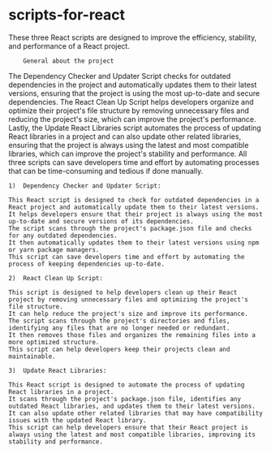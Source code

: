# scripts-for-react
These three React scripts are designed to improve the efficiency, stability, and performance of a React project. 

        General about the project

   The Dependency Checker and Updater Script checks for outdated dependencies in the project and automatically updates them to their latest versions, ensuring that the project is using the most up-to-date and secure dependencies. 
   The React Clean Up Script helps developers organize and optimize their project's file structure by removing unnecessary files and reducing the project's size, which can improve the project's performance. 
   Lastly, the Update React Libraries script automates the process of updating React libraries in a project and can also update other related libraries, ensuring that the project is always using the latest and most compatible libraries, which can improve the project's stability and performance. 
   All three scripts can save developers time and effort by automating processes that can be time-consuming and tedious if done manually.

    1)  Dependency Checker and Updater Script:
    
    This React script is designed to check for outdated dependencies in a React project and automatically update them to their latest versions.
    It helps developers ensure that their project is always using the most up-to-date and secure versions of its dependencies. 
    The script scans through the project's package.json file and checks for any outdated dependencies. 
    It then automatically updates them to their latest versions using npm or yarn package managers.
    This script can save developers time and effort by automating the process of keeping dependencies up-to-date.

    2)  React Clean Up Script: 
    
    This script is designed to help developers clean up their React project by removing unnecessary files and optimizing the project's file structure.
    It can help reduce the project's size and improve its performance. 
    The script scans through the project's directories and files, identifying any files that are no longer needed or redundant. 
    It then removes those files and organizes the remaining files into a more optimized structure. 
    This script can help developers keep their projects clean and maintainable.

    3)  Update React Libraries: 
    
    This React script is designed to automate the process of updating React libraries in a project. 
    It scans through the project's package.json file, identifies any outdated React libraries, and updates them to their latest versions. 
    It can also update other related libraries that may have compatibility issues with the updated React library. 
    This script can help developers ensure that their React project is always using the latest and most compatible libraries, improving its stability and performance.


